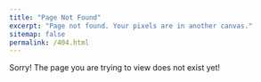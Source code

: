 ```yaml
---
title: "Page Not Found"
excerpt: "Page not found. Your pixels are in another canvas."
sitemap: false
permalink: /404.html
---
```


Sorry! The page you are trying to view does not exist yet!

<script type="text/javascript">
  var GOOG_FIXURL_LANG = 'en';
  var GOOG_FIXURL_SITE = '{{ site.url }}'
</script>
<script type="text/javascript"
  src="//linkhelp.clients.google.com/tbproxy/lh/wm/fixurl.js">
</script>
